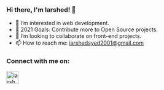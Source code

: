 ### Hi there, I'm Iarshed! 👋

- 🌱 I’m interested in web development.
- 🚀 2021 Goals: Contribute more to Open Source projects.
- 🤝 I’m looking to collaborate on front-end projects.
- 📫 How to reach me: iarshedsyed2001@gmail.com

### Connect with me on:

<a href="http://www.linkedin.com/in/syed-iarshed-hussain-935aa319b"><img align="left" alt="iarshedsyed2001 | LinkedIn" width="32px" src="https://www.keesingtechnologies.com/wp-content/uploads/2018/07/Linkedin-Icon.png" /></a>
